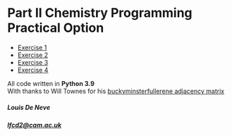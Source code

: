 # Part II Chemistry Programming Practical Option

- [Exercise 1](https://github.com/lfcd2/Part2ComputationalProject/tree/main/Exercise%201)
- [Exercise 2](https://github.com/lfcd2/Part2ComputationalProject/tree/main/Exercise%202)
- [Exercise 3](https://github.com/lfcd2/Part2ComputationalProject/tree/main/Exercise%203)
- [Exercise 4](https://github.com/lfcd2/Part2ComputationalProject/tree/main/Exercise%204)

All code written in **Python 3.9**\
With thanks to Will Townes for his [buckyminsterfullerene adjacency matrix](https://github.com/willtownes/python/blob/master/bucky.py)
##### Louis De Neve
##### lfcd2@cam.ac.uk

